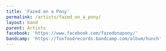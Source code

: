 ```yaml
---
title: 'Fazed on a Pony'
permalink: /artists/fazed_on_a_pony/
layout: band
parent: Artists
facebook: 'https://www.facebook.com/fazedonapony/'
bandcamp: 'https://foxfoodrecords.bandcamp.com/album/hunch'
---
```

